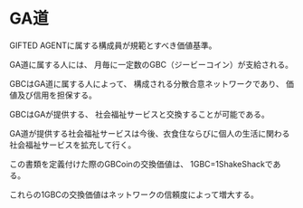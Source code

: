 # GA道

GIFTED AGENTに属する構成員が規範とすべき価値基準。

GA道に属する人には、
月毎に一定数のGBC（ジービーコイン）が支給される。

GBCはGA道に属する人によって、
構成される分散合意ネットワークであり、
価値及び信用を担保する。

GBCはGAが提供する、
社会福祉サービスと交換することが可能である。

GA道が提供する社会福祉サービスは今後、衣食住ならびに個人の生活に関わる社会福祉サービスを拡充して行く。

この書類を定義付けた際のGBCoinの交換価値は、
1GBC=1ShakeShackである。

これらの1GBCの交換価値はネットワークの信頼度によって増大する。